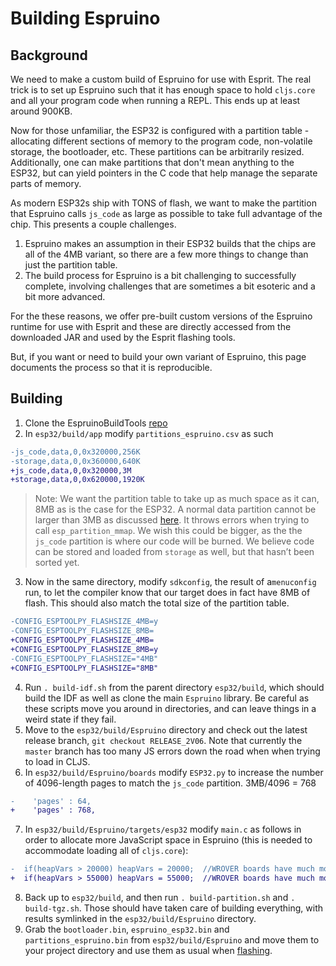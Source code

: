 # Building Espruino

## Background
We need to make a custom build of Espruino for use with Esprit. The real trick is to set up Espruino such that it has enough space to hold `cljs.core` and all your program code when running a REPL. This ends up at least around 900KB.

Now for those unfamiliar, the ESP32 is configured with a partition table - allocating different sections of memory to the program code, non-volatile storage, the bootloader, etc. These partitions can be arbitrarily resized. Additionally, one can make partitions that don't mean anything to the ESP32, but can yield pointers in the C code that help manage the separate parts of memory.

As modern ESP32s ship with TONS of flash, we want to make the partition that Espruino calls `js_code` as large as possible to take full advantage of the chip. This presents a couple challenges.

1. Espruino makes an assumption in their ESP32 builds that the chips are all of the 4MB variant, so there are a few more things to change than just the partition table. 
2.  The build process for Espruino is a bit challenging to successfully complete, involving challenges that are sometimes a bit esoteric and a bit more advanced.

For the these reasons, we offer pre-built custom versions of the Espruino runtime for use with Esprit and these are directly accessed from the downloaded JAR and used by the Esprit flashing tools. 

But, if you want or need to build your own variant of Espruino, this page documents the process so that it is reproducible.

## Building
1. Clone the EspruinoBuildTools [repo][1]
2. In `esp32/build/app` modify `partitions_espruino.csv` as such
```patch
-js_code,data,0,0x320000,256K
-storage,data,0,0x360000,640K
+js_code,data,0,0x320000,3M
+storage,data,0,0x620000,1920K
```
> Note: We want the partition table to take up as much space as it can, 8MB as is the case for the ESP32. A normal data partition cannot be larger than 3MB as discussed [here][2]. It throws errors when trying to call `esp_partition_mmap`. We wish this could be bigger, as the the `js_code` partition is where our code will be burned.  We believe code can be stored and loaded from `storage` as well, but that hasn’t been sorted yet.
3. Now in the same directory, modify `sdkconfig`, the result of a`menuconfig` run, to let the compiler know that our target does in fact have 8MB of flash. This should also match the total size of the partition table.
```patch
-CONFIG_ESPTOOLPY_FLASHSIZE_4MB=y
-CONFIG_ESPTOOLPY_FLASHSIZE_8MB=
+CONFIG_ESPTOOLPY_FLASHSIZE_4MB=
+CONFIG_ESPTOOLPY_FLASHSIZE_8MB=y
-CONFIG_ESPTOOLPY_FLASHSIZE="4MB"
+CONFIG_ESPTOOLPY_FLASHSIZE="8MB"
```
 4. Run `. build-idf.sh` from the parent directory `esp32/build`, which should build the IDF as well as clone the main `Espruino` library. Be careful as these scripts move you around in directories, and can leave things in a weird state if they fail.
5. Move to the `esp32/build/Espruino` directory and check out the latest release branch, `git checkout RELEASE_2V06`. Note that currently the `master` branch has too many JS errors down the road when when trying to load in CLJS.
 6. In `esp32/build/Espruino/boards` modify `ESP32.py` to increase the number of 4096-length pages to match the `js_code` partition. 3MB/4096 = 768
```patch
-    'pages' : 64,
+    'pages' : 768,
```
7. In `esp32/build/Espruino/targets/esp32` modify `main.c` as follows in order to allocate more JavaScript space in Espruino (this is needed to accommodate loading all of `cljs.core`):
```patch
-  if(heapVars > 20000) heapVars = 20000;  //WROVER boards have much more RAM, so we set a limit
+  if(heapVars > 55000) heapVars = 55000;  //WROVER boards have much more RAM, so we set a limit
```
8. Back up to `esp32/build`, and then run `. build-partition.sh` and `. build-tgz.sh`. Those should have taken care of building everything, with results symlinked in the `esp32/build/Espruino` directory.
9. Grab the `bootloader.bin`, `espruino_esp32.bin` and `partitions_espruino.bin` from `esp32/build/Espruino` and move them to your project directory and use them as usual when [flashing][3].

[1]:	https://github.com/espruino/EspruinoBuildTools
[2]:	https://github.com/espressif/esp-idf/issues/1184
[3]:	https://cljdoc.org/d/esprit/esprit/CURRENT/doc/building-and-board-flashing